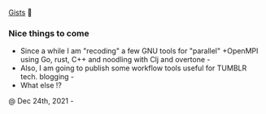 [Gists](https://gist.github.com/federico-cagliero) 🏮

### Nice things to come

* Since a while I am "recoding" a few GNU tools for "parallel" +OpenMPI using Go, rust, C++ and noodling with Clj and overtone -
* Also, I am going to publish some workflow tools useful for TUMBLR tech. blogging -
* What else !?

@ Dec 24th, 2021 -
